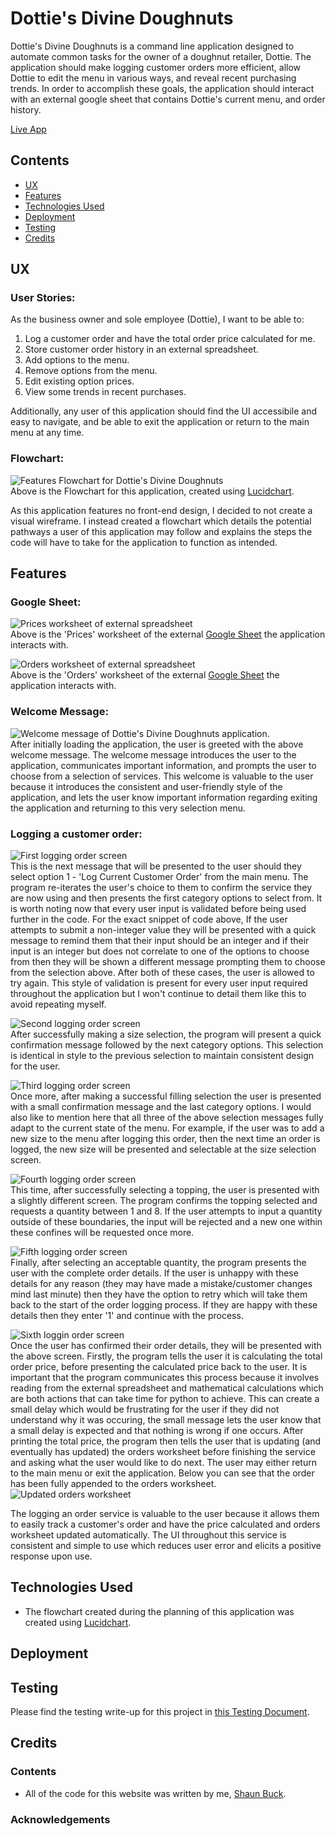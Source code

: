 # Dottie's Divine Doughnuts
Dottie's Divine Doughnuts is a command line application designed to automate common tasks for the owner of a doughnut retailer, Dottie. The application should make logging customer orders more efficient, allow Dottie to edit the menu in various ways, and reveal recent purchasing trends. In order to accomplish these goals, the application should interact with an external google sheet that contains Dottie's current menu, and order history.

[Live App](https://dottiesdivinedoughnuts.herokuapp.com/)
## Contents
- [UX](#ux)  
- [Features](#features)  
- [Technologies Used](#technologies-used)  
- [Deployment](#deployment)  
- [Testing](#testing)  
- [Credits](#credits)  

## UX
### User Stories:
As the business owner and sole employee (Dottie), I want to be able to:
1. Log a customer order and have the total order price calculated for me.
2. Store customer order history in an external spreadsheet.
3. Add options to the menu.
4. Remove options from the menu.
5. Edit existing option prices.
6. View some trends in recent purchases.

Additionally, any user of this application should find the UI accessibile and easy to navigate, and be able to exit the application or return to the main menu at any time.

### Flowchart:
![Features Flowchart for Dottie's Divine Doughnuts](/assets/images/ddd-flowchart.png)  
Above is the Flowchart for this application, created using [Lucidchart](https://www.lucidchart.com).

As this application features no front-end design, I decided to not create a visual wireframe. I instead created a flowchart which details the potential pathways a user of this application may follow and explains the steps the code will have to take for the application to function as intended.
## Features
### Google Sheet:
![Prices worksheet of external spreadsheet](/assets/images/ddd-prices.png)  
Above is the 'Prices' worksheet of the external [Google Sheet](https://www.google.com/sheets/about/) the application interacts with.  

![Orders worksheet of external spreadsheet](/assets/images/ddd-orders.png)  
Above is the 'Orders' worksheet of the external [Google Sheet](https://www.google.com/sheets/about/) the application interacts with.  

### Welcome Message:  
![Welcome message of Dottie's Divine Doughnuts application.](/assets/images/ddd-welcome.png)  
After initially loading the application, the user is greeted with the above welcome message. The welcome message introduces the user to the application, communicates important information, and prompts the user to choose from a selection of services. This welcome is valuable to the user because it introduces the consistent and user-friendly style of the application, and lets the user know important information regarding exiting the application and returning to this very selection menu.

### Logging a customer order:
![First logging order screen](/assets/images/ddd-log1.png)  
This is the next message that will be presented to the user should they select option 1 - 'Log Current Customer Order' from the main menu. The program re-iterates the user's choice to them to confirm the service they are now using and then presents the first category options to select from. It is worth noting now that every user input is validated before being used further in the code. For the exact snippet of code above, If the user attempts to submit a non-integer value they will be presented with a quick message to remind them that their input should be an integer and if their input is an integer but does not correlate to one of the options to choose from then they will be shown a different message prompting them to choose from the selection above. After both of these cases, the user is allowed to try again. This style of validation is present for every user input required throughout the application but I won't continue to detail them like this to avoid repeating myself.  

![Second logging order screen](/assets/images/ddd-log2.png)  
After successfully making a size selection, the program will present a quick confirmation message followed by the next category options. This selection is identical in style to the previous selection to maintain consistent design for the user.  

![Third logging order screen](/assets/images/ddd-log3.png)  
Once more, after making a successful filling selection the user is presented with a small confirmation message and the last category options. I would also like to mention here that all three of the above selection messages fully adapt to the current state of the menu. For example, if the user was to add a new size to the menu after logging this order, then the next time an order is logged, the new size will be presented and selectable at the size selection screen.  

![Fourth logging order screen](/assets/images/ddd-log4.png)  
This time, after successfully selecting a topping, the user is presented with a slightly different screen. The program confirms the topping selected and requests a quantity between 1 and 8. If the user attempts to input a quantity outside of these boundaries, the input will be rejected and a new one within these confines will be requested once more.  

![Fifth logging order screen](/assets/images/ddd-log5.png)  
Finally, after selecting an acceptable quantity, the program presents the user with the complete order details. If the user is unhappy with these details for any reason (they may have made a mistake/customer changes mind last minute) then they have the option to retry which will take them back to the start of the order logging process. If they are happy with these details then they enter '1' and continue with the process.  

![Sixth loggin order screen](/assets/images/ddd-log6.png)  
Once the user has confirmed their order details, they will be presented with the above screen. Firstly, the program tells the user it is calculating the total order price, before presenting the calculated price back to the user. It is important that the program communicates this process because it involves reading from the external spreadsheet and mathematical calculations which are both actions that can take time for python to achieve. This can create a small delay which would be frustrating for the user if they did not understand why it was occuring, the small message lets the user know that a small delay is expected and that nothing is wrong if one occurs. After printing the total price, the program then tells the user that is updating (and eventually has updated) the orders worksheet before finishing the service and asking what the user would like to do next. The user may either return to the main menu or exit the application. Below you can see that the order has been fully appended to the orders worksheet.  
![Updated orders worksheet](/assets/images/ddd-orders-update.png)  

The logging an order service is valuable to the user because it allows them to easily track a customer's order and have the price calculated and orders worksheet updated automatically. The UI throughout this service is consistent and simple to use which reduces user error and elicits a positive response upon use.  

## Technologies Used
- The flowchart created during the planning of this application was created using [Lucidchart](https://www.lucidchart.com).

## Deployment

## Testing  
Please find the testing write-up for this project in [this Testing Document](testing.md).

## Credits
### Contents  
- All of the code for this website was written by me, [Shaun Buck](https://github.com/Shabucky1812).

### Acknowledgements  
